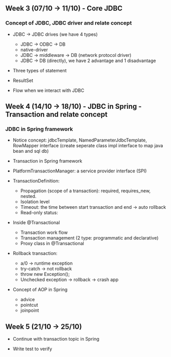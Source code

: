 ## Week 3 (07/10 -> 11/10) - Core JDBC

### Concept of JDBC, JDBC driver and relate concept

+ JDBC -> JDBC drives (we have 4 types)

    + JDBC -> ODBC -> DB
    + native-driver
    + JDBC -> middleware -> DB (network protocol driver)
    + JDBC -> DB (directly), we have 2 advantage and 1 disadvantage

+ Three types of statement

+ ResultSet

+ Flow when we interact with JDBC

## Week 4 (14/10 -> 18/10) - JDBC in Spring - Transaction and relate concept

### JDBC in Spring framework

+ Notice concept: jdbcTemplate, NamedParameterJdbcTemplate, RowMapper interface (create seperate class impl interface to map java bean and sql db) 
+ Transaction in Spring framework

+ PlatformTransactionManager: a service provider interface (SPI)

+ TransactionDefinition:
  + Propagation (scope of a transaction): required, requires_new, nested.
  + Isolation level
  + Timeout: the time between start transaction and end -> auto rollback
  + Read-only status: 

+ Inside @Transactional
  + Transaction work flow
  + Transaction management (2 type: programmatic and declarative)
  + Proxy class in @Transactional

+ Rollback transaction: 
  + a/0 -> runtime exception
  + try-catch -> not rollback
  + throw new Exception(); 
  + Unchecked exception -> rollback -> crash app

+ Concept of AOP in Spring
  + advice
  + pointcut
  + joinpoint

## Week 5 (21/10 -> 25/10)

+ Continue with transaction topic in Spring

+ Write test to verify